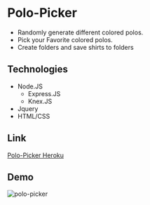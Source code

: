 # Polo-Picker

- Randomly generate different colored polos.  
- Pick your Favorite colored polos. 
- Create folders and save shirts to folders

## Technologies
* Node.JS
  * Express.JS
  * Knex.JS
* Jquery 
* HTML/CSS

## Link
[Polo-Picker Heroku](https://polo--picker.herokuapp.com/)

## Demo
![polo-picker](https://user-images.githubusercontent.com/35910428/47129063-0140ad80-d251-11e8-8fa1-4c7b516b2ab1.gif)
